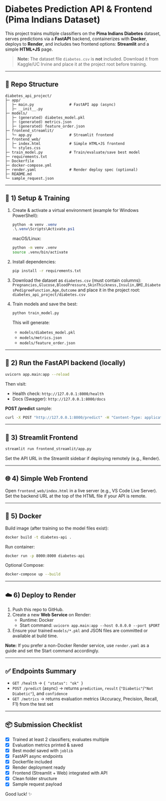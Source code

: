 
# Diabetes Prediction API & Frontend (Pima Indians Dataset)

This project trains multiple classifiers on the **Pima Indians Diabetes** dataset, serves predictions via a **FastAPI** backend, containerizes with **Docker**, deploys to **Render**, and includes two frontend options: **Streamlit** and a simple **HTML+JS** page.

> **Note:** The dataset file `diabetes.csv` is **not** included. Download it from Kaggle/UC Irvine and place it at the project root before training.

---

## 📁 Repo Structure

```
diabetes_api_project/
├─ app/
│  ├─ main.py                # FastAPI app (async)
│  ├─ __init__.py
├─ models/
│  ├─ (generated) diabetes_model.pkl
│  ├─ (generated) metrics.json
│  ├─ (generated) feature_order.json
├─ frontend_streamlit/
│  └─ app.py                 # Streamlit frontend
├─ frontend_web/
│  ├─ index.html             # Simple HTML+JS frontend
│  └─ styles.css
├─ train_model.py            # Train/evaluate/save best model
├─ requirements.txt
├─ Dockerfile
├─ docker-compose.yml
├─ render.yaml               # Render deploy spec (optional)
├─ README.md
└─ sample_request.json
```

---

## 🔧 1) Setup & Training

1. Create & activate a virtual environment (example for Windows PowerShell):
   ```powershell
   python -m venv .venv
   .\.venv\Scripts\Activate.ps1
   ```
   macOS/Linux:
   ```bash
   python -m venv .venv
   source .venv/bin/activate
   ```

2. Install dependencies:
   ```bash
   pip install -r requirements.txt
   ```

3. Download the dataset as `diabetes.csv` (must contain columns):
   `Pregnancies,Glucose,BloodPressure,SkinThickness,Insulin,BMI,DiabetesPedigreeFunction,Age,Outcome`
   and place it in the project root: `diabetes_api_project/diabetes.csv`

4. Train models and save the best:
   ```bash
   python train_model.py
   ```
   This will generate:
   - `models/diabetes_model.pkl`
   - `models/metrics.json`
   - `models/feature_order.json`

---

## 🚀 2) Run the FastAPI backend (locally)

```bash
uvicorn app.main:app --reload
```
Then visit:
- Health check: `http://127.0.0.1:8000/health`
- Docs (Swagger): `http://127.0.0.1:8000/docs`

**POST /predict** sample:
```bash
curl -X POST "http://127.0.0.1:8000/predict" -H "Content-Type: application/json" -d @sample_request.json
```

---

## 🧪 3) Streamlit Frontend

```bash
streamlit run frontend_streamlit/app.py
```
Set the API URL in the Streamlit sidebar if deploying remotely (e.g., Render).

---

## 🌐 4) Simple Web Frontend

Open `frontend_web/index.html` in a live server (e.g., VS Code Live Server).  
Set the backend URL at the top of the HTML file if your API is remote.

---

## 🐳 5) Docker

Build image (after training so the model files exist):
```bash
docker build -t diabetes-api .
```

Run container:
```bash
docker run -p 8000:8000 diabetes-api
```

Optional Compose:
```bash
docker-compose up --build
```

---

## ☁️ 6) Deploy to Render

1. Push this repo to GitHub.
2. Create a new **Web Service** on Render:
   - Runtime: Docker
   - Start command: `uvicorn app.main:app --host 0.0.0.0 --port $PORT`
3. Ensure your trained `models/*.pkl` and JSON files are committed or available at build time.

**Note:** If you prefer a non-Docker Render service, use `render.yaml` as a guide and set the Start command accordingly.

---

## ✅ Endpoints Summary

- `GET /health` → `{ "status": "ok" }`
- `POST /predict` (async) → returns `prediction`, `result` (`"Diabetic"`/`"Not Diabetic"`), and `confidence`
- `GET /metrics` → returns evaluation metrics (Accuracy, Precision, Recall, F1) from the test set

---

## 📦 Submission Checklist

- [x] Trained at least 2 classifiers; evaluates multiple
- [x] Evaluation metrics printed & saved
- [x] Best model saved with `joblib`
- [x] FastAPI async endpoints
- [x] Dockerfile included
- [x] Render deployment ready
- [x] Frontend (Streamlit + Web) integrated with API
- [x] Clean folder structure
- [x] Sample request payload

Good luck! ✨
